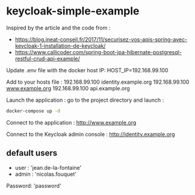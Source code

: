 # keycloak-simple-example

Inspired by the article and the code from :

- https://blog.ineat-conseil.fr/2017/11/securisez-vos-apis-spring-avec-keycloak-1-installation-de-keycloak/
- https://www.callicoder.com/spring-boot-jpa-hibernate-postgresql-restful-crud-api-example/

Update .env file with the docker host IP:
HOST_IP=192.168.99.100

Add to your hosts file :
192.168.99.100      identity.example.org
192.168.99.100      www.example.org
192.168.99.100      api.example.org

Launch the application :
go to the project directory and launch :
```sh
docker-compose up -d
```

Connect to the application : http://www.example.org

Connect to the Keycloak admin console : http://identity.example.org


## default users

- user : 'jean.de-la-fontaine'
- admin : 'nicolas.fouquet'

Password: 'password'
